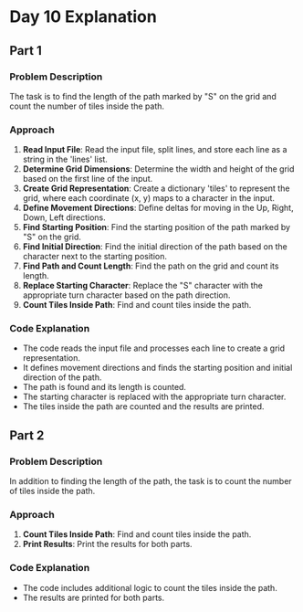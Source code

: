 # Day 10 Explanation

## Part 1

### Problem Description
The task is to find the length of the path marked by "S" on the grid and count the number of tiles inside the path.

### Approach
1. **Read Input File**: Read the input file, split lines, and store each line as a string in the 'lines' list.
2. **Determine Grid Dimensions**: Determine the width and height of the grid based on the first line of the input.
3. **Create Grid Representation**: Create a dictionary 'tiles' to represent the grid, where each coordinate (x, y) maps to a character in the input.
4. **Define Movement Directions**: Define deltas for moving in the Up, Right, Down, Left directions.
5. **Find Starting Position**: Find the starting position of the path marked by "S" on the grid.
6. **Find Initial Direction**: Find the initial direction of the path based on the character next to the starting position.
7. **Find Path and Count Length**: Find the path on the grid and count its length.
8. **Replace Starting Character**: Replace the "S" character with the appropriate turn character based on the path direction.
9. **Count Tiles Inside Path**: Find and count tiles inside the path.

### Code Explanation
- The code reads the input file and processes each line to create a grid representation.
- It defines movement directions and finds the starting position and initial direction of the path.
- The path is found and its length is counted.
- The starting character is replaced with the appropriate turn character.
- The tiles inside the path are counted and the results are printed.

## Part 2

### Problem Description
In addition to finding the length of the path, the task is to count the number of tiles inside the path.

### Approach
1. **Count Tiles Inside Path**: Find and count tiles inside the path.
2. **Print Results**: Print the results for both parts.

### Code Explanation
- The code includes additional logic to count the tiles inside the path.
- The results are printed for both parts.

